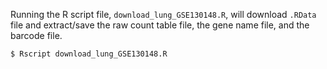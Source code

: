 Running the R script file, `download_lung_GSE130148.R`, will download `.RData` file and extract/save the raw count table file, the gene name file, and the barcode file.
```
$ Rscript download_lung_GSE130148.R
```
